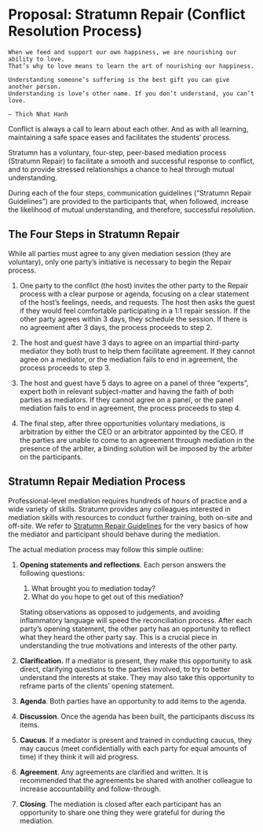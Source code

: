 # Proposal: Stratumn Repair (Conflict Resolution Process)

    When we feed and support our own happiness, we are nourishing our ability to love.
    That’s why to love means to learn the art of nourishing our happiness.
     
    Understanding someone’s suffering is the best gift you can give another person.
    Understanding is love’s other name. If you don’t understand, you can’t love.
    
    — Thich Nhat Hanh

Conflict is always a call to learn about each other. And as with all learning, maintaining a safe space eases and facilitates the students’ process.

Stratumn has a voluntary, four-step, peer-based mediation process (Stratumn Repair) to facilitate a smooth and successful response to conflict, and to provide stressed relationships a chance to heal through mutual understanding.

During each of the four steps, communication guidelines (“Stratumn Repair Guidelines”) are provided to the participants that, when followed, increase the likelihood of mutual understanding, and therefore, successful resolution.


## The Four Steps in Stratumn Repair

While all parties must agree to any given mediation session (they are voluntary), only one party’s initiative is necessary to begin the Repair process.

1. One party to the conflict (the host) invites the other party to the Repair process with a clear purpose or agenda, focusing on a clear statement of the host’s feelings, needs, and requests. The host then asks the guest if they would feel comfortable participating in a 1:1 repair session. If the other party agrees within 3 days, they schedule the session. If there is no agreement after 3 days, the process proceeds to step 2.

2. The host and guest have 3 days to agree on an impartial third-party mediator they both trust to help them facilitate agreement. If they cannot agree on a mediator, or the mediation fails to end in agreement, the process proceeds to step 3.

3. The host and guest have 5 days to agree on a panel of three “experts”, expert both in relevant subject-matter and having the faith of both parties as mediators. If they cannot agree on a panel, or the panel mediation fails to end in agreement, the process proceeds to step 4.

4. The final step, after three opportunities voluntary mediations, is arbitration by either the CEO or an arbitrator appointed by the CEO. If the parties are unable to come to an agreement through mediation in the presence of the arbiter, a binding solution will be imposed by the arbiter on the participants.


## Stratumn Repair Mediation Process

Professional-level mediation requires hundreds of hours of practice and a wide variety of skills. Stratumn provides any colleagues interested in mediation skills with resources to conduct further training, both on-site and off-site. We refer to [Stratumn Repair Guidelines](./repair-guidelines.md) for the very basics of how the mediator and participant should behave during the mediation.

The actual mediation process may follow this simple outline:


1. **Opening statements and reflections**. Each person answers the following questions:
    1. What brought you to mediation today?
    2. What do you hope to get out of this mediation?

    Stating observations as opposed to judgements, and avoiding inflammatory language will speed the reconciliation process. After each party’s opening statement, the other party has an opportunity to reflect what they heard the other party say. This is a crucial piece in understanding the true motivations and interests of the other party.

2. **Clarification.** If a mediator is present, they make this opportunity to ask direct, clarifying questions to the parties involved, to try to better understand the interests at stake. They may also take this opportunity to reframe parts of the clients’ opening statement.
3. **Agenda**. Both parties have an opportunity to add items to the agenda.
4. **Discussion**. Once the agenda has been built, the participants discuss its items.
5. **Caucus**. If a mediator is present and trained in conducting caucus, they may caucus (meet confidentially with each party for equal amounts of time) if they think it will aid progress.
6. **Agreement**. Any agreements are clarified and written. It is recommended that the agreements be shared with another colleague to increase accountability and follow-through.
7. **Closing**. The mediation is closed after each participant has an opportunity to share one thing they were grateful for during the mediation.

